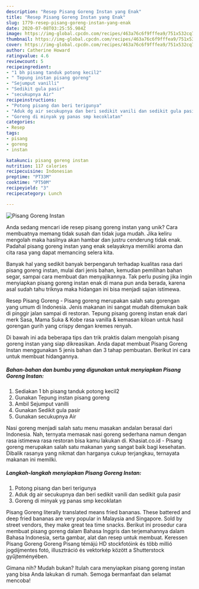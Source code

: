 ```yaml
---
description: "Resep Pisang Goreng Instan yang Enak"
title: "Resep Pisang Goreng Instan yang Enak"
slug: 1779-resep-pisang-goreng-instan-yang-enak
date: 2020-07-08T03:25:55.984Z
image: https://img-global.cpcdn.com/recipes/463a76c6f9fffea9/751x532cq70/pisang-goreng-instan-foto-resep-utama.jpg
thumbnail: https://img-global.cpcdn.com/recipes/463a76c6f9fffea9/751x532cq70/pisang-goreng-instan-foto-resep-utama.jpg
cover: https://img-global.cpcdn.com/recipes/463a76c6f9fffea9/751x532cq70/pisang-goreng-instan-foto-resep-utama.jpg
author: Catherine Howard
ratingvalue: 4.6
reviewcount: 5
recipeingredient:
- "1 bh pisang tanduk potong kecil2"
- " Tepung instan pisang goreng"
- "Sejumput vanilli"
- "Sedikit gula pasir"
- "secukupnya Air"
recipeinstructions:
- "Potong pisang dan beri terigunya"
- "Aduk dg air secukupnya dan beri sedikit vanili dan sedikit gula pasir"
- "Goreng di minyak yg panas smp kecoklatan"
categories:
- Resep
tags:
- pisang
- goreng
- instan

katakunci: pisang goreng instan 
nutrition: 117 calories
recipecuisine: Indonesian
preptime: "PT33M"
cooktime: "PT50M"
recipeyield: "3"
recipecategory: Lunch

---
```



![Pisang Goreng Instan](https://img-global.cpcdn.com/recipes/463a76c6f9fffea9/751x532cq70/pisang-goreng-instan-foto-resep-utama.jpg)

Anda sedang mencari ide resep pisang goreng instan yang unik? Cara membuatnya memang tidak susah dan tidak juga mudah. Jika keliru mengolah maka hasilnya akan hambar dan justru cenderung tidak enak. Padahal pisang goreng instan yang enak selayaknya memiliki aroma dan cita rasa yang dapat memancing selera kita.

Banyak hal yang sedikit banyak berpengaruh terhadap kualitas rasa dari pisang goreng instan, mulai dari jenis bahan, kemudian pemilihan bahan segar, sampai cara membuat dan menyajikannya. Tak perlu pusing jika ingin menyiapkan pisang goreng instan enak di mana pun anda berada, karena asal sudah tahu triknya maka hidangan ini bisa menjadi sajian istimewa.

Resep Pisang Goreng - Pisang goreng merupakan salah satu gorengan yang umum di Indonesia. Jenis makanan ini sangat mudah ditemukan baik di pinggir jalan sampai di restoran. Tepung pisang goreng instan enak dari merk Sasa, Mama Suka &amp; Kobe rasa vanilla &amp; kemasan kiloan untuk hasil gorengan gurih yang crispy dengan kremes renyah.


Di bawah ini ada beberapa tips dan trik praktis dalam mengolah pisang goreng instan yang siap dikreasikan. Anda dapat membuat Pisang Goreng Instan menggunakan 5 jenis bahan dan 3 tahap pembuatan. Berikut ini cara untuk membuat hidangannya.

<!--inarticleads1-->

##### Bahan-bahan dan bumbu yang digunakan untuk menyiapkan Pisang Goreng Instan:

1. Sediakan 1 bh pisang tanduk potong kecil2
1. Gunakan  Tepung instan pisang goreng
1. Ambil Sejumput vanilli
1. Gunakan Sedikit gula pasir
1. Gunakan secukupnya Air


Nasi goreng menjadi salah satu menu masakan andalan berasal dari Indonesia. Nah, ternyata memasak nasi goreng sederhana namun dengan rasa istimewa rasa restoran bisa kamu lakukan di. Khasiat.co.id - Pisang goreng merupakan salah satu makanan yang sangat baik bagi kesehatan. Dibalik rasanya yang nikmat dan harganya cukup terjangkau, ternayata makanan ini memilki. 

<!--inarticleads2-->

##### Langkah-langkah menyiapkan Pisang Goreng Instan:

1. Potong pisang dan beri terigunya
1. Aduk dg air secukupnya dan beri sedikit vanili dan sedikit gula pasir
1. Goreng di minyak yg panas smp kecoklatan


Pisang Goreng literally translated means fried bananas. These battered and deep fried bananas are very popular in Malaysia and Singapore. Sold by street vendors, they make great tea time snacks. Berikut ini prosedur cara membuat pisang goreng dalam Bahasa Inggris dan terjemahannya dalam Bahasa Indonesia, serta gambar, alat dan resep untuk membuat. Keressen Pisang Goreng Goreng Pisang témájú HD stockfotóink és több millió jogdíjmentes fotó, illusztráció és vektorkép között a Shutterstock gyűjteményében. 

Gimana nih? Mudah bukan? Itulah cara menyiapkan pisang goreng instan yang bisa Anda lakukan di rumah. Semoga bermanfaat dan selamat mencoba!
